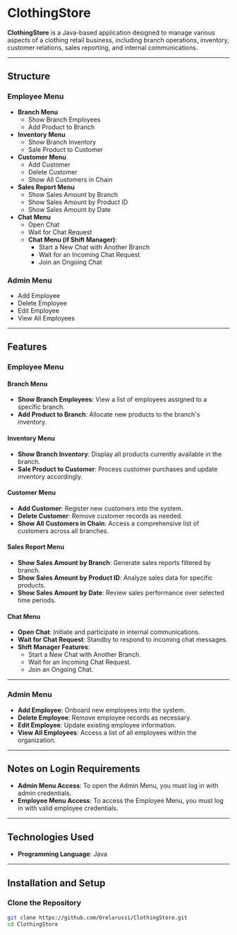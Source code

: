 # ClothingStore

**ClothingStore** is a Java-based application designed to manage various aspects of a clothing retail business, including branch operations, inventory, customer relations, sales reporting, and internal communications.

---

## Structure

### Employee Menu
- **Branch Menu**
  - Show Branch Employees
  - Add Product to Branch
- **Inventory Menu**
  - Show Branch Inventory
  - Sale Product to Customer
- **Customer Menu**
  - Add Customer
  - Delete Customer
  - Show All Customers in Chain
- **Sales Report Menu**
  - Show Sales Amount by Branch
  - Show Sales Amount by Product ID
  - Show Sales Amount by Date
- **Chat Menu**
  - Open Chat
  - Wait for Chat Request
  - **Chat Menu (if Shift Manager)**:
    - Start a New Chat with Another Branch
    - Wait for an Incoming Chat Request
    - Join an Ongoing Chat

### Admin Menu
- Add Employee
- Delete Employee
- Edit Employee
- View All Employees

---

## Features

### Employee Menu

#### Branch Menu
- **Show Branch Employees**: View a list of employees assigned to a specific branch.
- **Add Product to Branch**: Allocate new products to the branch's inventory.

#### Inventory Menu
- **Show Branch Inventory**: Display all products currently available in the branch.
- **Sale Product to Customer**: Process customer purchases and update inventory accordingly.

#### Customer Menu
- **Add Customer**: Register new customers into the system.
- **Delete Customer**: Remove customer records as needed.
- **Show All Customers in Chain**: Access a comprehensive list of customers across all branches.

#### Sales Report Menu
- **Show Sales Amount by Branch**: Generate sales reports filtered by branch.
- **Show Sales Amount by Product ID**: Analyze sales data for specific products.
- **Show Sales Amount by Date**: Review sales performance over selected time periods.

#### Chat Menu
- **Open Chat**: Initiate and participate in internal communications.
- **Wait for Chat Request**: Standby to respond to incoming chat messages.
- **Shift Manager Features**:
  - Start a New Chat with Another Branch.
  - Wait for an Incoming Chat Request.
  - Join an Ongoing Chat.

---

### Admin Menu

- **Add Employee**: Onboard new employees into the system.
- **Delete Employee**: Remove employee records as necessary.
- **Edit Employee**: Update existing employee information.
- **View All Employees**: Access a list of all employees within the organization.

---

## Notes on Login Requirements
- **Admin Menu Access**: To open the Admin Menu, you must log in with admin credentials.
- **Employee Menu Access**: To access the Employee Menu, you must log in with valid employee credentials.

---

## Technologies Used

- **Programming Language**: Java

---

## Installation and Setup

### Clone the Repository
```bash
git clone https://github.com/Orelarussi/ClothingStore.git
cd ClothingStore
